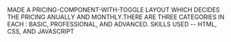 MADE A PRICING-COMPONENT-WITH-TOGGLE LAYOUT WHICH DECIDES THE PRICING ANUALLY AND MONTHLY.THERE ARE THREE CATEGORIES IN EACH : BASIC, PROFESSIONAL, AND ADVANCED.
SKILLS USED -- HTML, CSS, AND JAVASCRIPT
